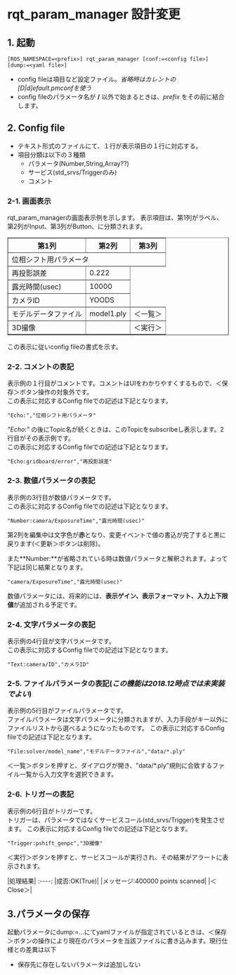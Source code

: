 # rqt_param_manager 設計変更

## 1. 起動
~~~
[ROS_NAMESPACE=<prefix>] rqt_param_manager [conf:=<config file>] [dump:=<yaml file>]
~~~
- config fileは項目など設定ファイル。*省略時はカレントの[D|d]efault.pmconfを使う*
- config fileのパラメータ名が **/** 以外で始まるときは、*prefix* をその前に結合します。

## 2. Config file
- テキスト形式のファイルにて、１行が表示項目の１行に対応する。
- 項目分類は以下の３種類
  - パラメータ(Number,String,Array??)
  - サービス(std_srvs/Triggerのみ)
  - コメント
  
### 2-1. 画面表示  

  rqt_param_managerの画面表示例を示します。
表示項目は、第1列がラベル、第2列がInput、第3列がButton、に分類されます。
<table border>
<tr><th>第1列<th>第2列<th>第3列
<tr><td colspan="3">位相シフト用パラメータ
<tr><td>再投影誤差<td>0.222
<tr><td>露光時間(usec)<td>10000
<tr><td>カメラID<td>YOODS
<tr><td>モデルデータファイル<td>model1.ply<td>＜一覧＞
<tr><td>3D撮像<td><td>＜実行＞
</table>

この表示に従いconfig fileの書式を示す。

### 2-2. コメントの表記  
表示例の１行目がコメントです。コメントはUIをわかりやすくするもので、＜保存＞ボタン操作の対象外です。  
この表示に対応するConfig fileでの記述は下記となります。
~~~
"Echo:","位相シフト用パラメータ"
~~~
*"Echo:"* の後にTopic名が続くときは、このTopicをsubscribeし表示します。2行目がその表示例です。  
この表示に対応するConfig fileでの記述は下記となります。
~~~
"Echo:gridboard/error","再投影誤差"
~~~

### 2-3. 数値パラメータの表記
表示例の3行目が数値パラメータです。  
この表示に対応するConfig fileでの記述は下記となります。
~~~
"Number:camera/ExposureTime","露光時間(usec)"
~~~

第2列を編集中は文字色が**赤**となり、変更イベントで値の書込が完了すると黒に戻ります(＜更新＞ボタンは削除)。

また**Number:**が省略されている時は数値パラメータと解釈されます。よって下記は同じ結果となります。
~~~
"camera/ExposureTime","露光時間(usec)"
~~~
数値パラメータには、将来的には、**表示ゲイン、表示フォーマット、入力上下限値**が追加される予定です。

### 2-4. 文字パラメータの表記  
表示例の4行目が文字パラメータです。  
この表示に対応するConfig fileでの記述は下記となります。
~~~
"Text:camera/ID","カメラID"
~~~
### 2-5. ファイルパラメータの表記(*この機能は2018.12時点では未実装でよい*)  
表示例の5行目がファイルパラメータです。  
ファイルパラメータは文字パラメータに分類されますが、入力手段がキー以外にファイルリストから選べるようになったものです。
この表示に対応するConfig fileでの記述は下記となります。
~~~
"File:solver/model_name","モデルデータファイル","data/*.ply"
~~~

＜一覧＞ボタンを押すと、ダイアログが開き、"data/*.ply"規則に合致するファイル一覧から入力文字を選択できます。

### 2-6. トリガーの表記
表示例の6行目がトリガーです。  
トリガーは、パラメータではなくサービスコール(std_srvs/Trigger)を発生させます。
この表示に対応するConfig fileでの記述は下記となります。
~~~
"Trigger:pshift_genpc","3D撮像"
~~~
＜実行＞ボタンを押すと、サービスコールが実行され、その結果がアラートに表示されます。

|処理結果|
:----:
|成否:OK(True)|
|メッセージ:400000 points scanned|
|＜Close＞|

## 3.パラメータの保存  
起動パラメータにdump:=...にてyamlファイルが指定されているときは、＜保存＞ボタンの操作により現在のパラメータを当該ファイルに書き込みます。現行仕様との差異は以下
- 保存先に存在しないパラメータは追加しない

